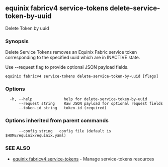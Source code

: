 ## equinix fabricv4 service-tokens delete-service-token-by-uuid

Delete Token by uuid

### Synopsis

Delete Service Tokens removes an Equinix Fabric service token corresponding to the specified uuid which are in INACTIVE state.

Use --request flag to provide optional JSON payload fields.

```
equinix fabricv4 service-tokens delete-service-token-by-uuid [flags]
```

### Options

```
  -h, --help              help for delete-service-token-by-uuid
      --request string    Raw JSON payload for optional request fields
      --token-id string   token-id (required)
```

### Options inherited from parent commands

```
      --config string   config file (default is $HOME/equinix/equinix.yaml)
```

### SEE ALSO

* [equinix fabricv4 service-tokens](equinix_fabricv4_service-tokens.md)	 - Manage service-tokens resources

